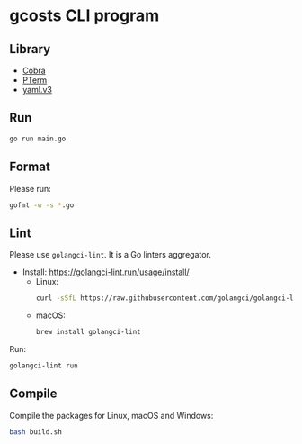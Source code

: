 # gcosts CLI program

## Library

* [Cobra](https://github.com/spf13/cobra)
* [PTerm](https://github.com/pterm/pterm)
* [yaml.v3](https://gopkg.in/yaml.v3)

## Run

```bash
go run main.go
```

## Format

Please run:

```bash
gofmt -w -s *.go
```

## Lint

Please use `golangci-lint`. It is a Go linters aggregator.

* Install: <https://golangci-lint.run/usage/install/>
    * Linux:
        ```bash
        curl -sSfL https://raw.githubusercontent.com/golangci/golangci-lint/master/install.sh | sh -s -- -b $(go env GOPATH)/bin
        ```
    * macOS:
        ```bash
        brew install golangci-lint
        ```

Run:
```bash
golangci-lint run
```

## Compile

Compile the packages for Linux, macOS and Windows:
```bash
bash build.sh
```